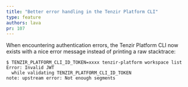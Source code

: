 ```yaml
---
title: "Better error handling in the Tenzir Platform CLI"
type: feature
authors: lava
pr: 107
---
```

When encountering authentication errors, the Tenzir Platform CLI now exists with a nice error message instead of printing a raw stacktrace:

```
$ TENZIR_PLATFORM_CLI_ID_TOKEN=xxxx tenzir-platform workspace list
Error: Invalid JWT
  while validating TENZIR_PLATFORM_CLI_ID_TOKEN
note: upstream error: Not enough segments
```
